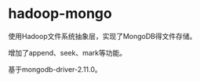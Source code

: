 hadoop-mongo
============

使用Hadoop文件系统抽象层，实现了MongoDB得文件存储。

增加了append、seek、mark等功能。

基于mongodb-driver-2.11.0。
